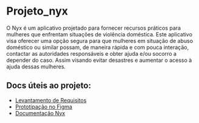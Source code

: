 # Projeto_nyx

O Nyx é um aplicativo projetado para fornecer recursos práticos para mulheres que enfrentam situações de violência doméstica. Este aplicativo visa oferecer uma opção segura para que mulheres em situação de abuso doméstico ou similar possam, de maneira rápida e com pouca interação, contactar as autoridades responsáveis e obter ajuda e/ou socorro a depender do caso. Assim visando evitar desastres e aumentar o acesso à ajuda dessas mulheres.

## Docs úteis ao projeto:

- <a href="https://docs.google.com/document/d/1Ji0rHpo6TrOQi9VUJ-s0mQP_nCWUb4gB9OxtAcc2HXI/edit#heading=h.2ea87tx589y4">Levantamento de Requisitos</a>
- <a href="https://www.figma.com/file/HpFzkWQf5vfNp6Lr6c9A31/App---bot%C3%A3o-de-emerg%C3%AAncia?type=design&node-id=95-10&mode=design&t=aXH4iV3Mbut2ARLe-0">Prototipação no Figma</a>
- <a href="https://docs.google.com/document/d/1t96_3BCrD7cRMJYsNcjq7eo4mpINpd7WwhXfMQYndGs/edit#heading=h.s4k1pwb67xfj">Documentação Nyx</a>
